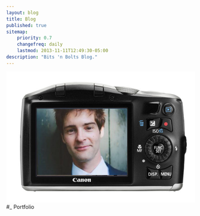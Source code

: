 ```yaml
---
layout: blog
title: Blog
published: true
sitemap:
    priority: 0.7
    changefreq: daily
    lastmod: 2013-11-11T12:49:30-05:00
description: "Bits 'n Bolts Blog."
---
```

![This is me](/img/me_on_camera.jpg)
#_ Portfolio

